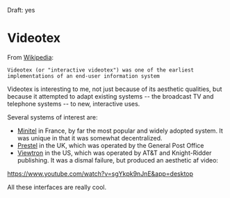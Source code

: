 Draft: yes

# Videotex 

From [Wikipedia](https://en.wikipedia.org/wiki/Videotex): 

```
Videotex (or "interactive videotex") was one of the earliest implementations of an end-user information system
```

Videotex is interesting to me, not just because of its aesthetic qualities, but because it attempted to adapt existing systems -- the broadcast TV and telephone systems -- to new, interactive uses. 

Several systems of interest are:

- [Minitel](https://en.wikipedia.org/wiki/Minitel) in France, by far the most popular and widely adopted system. It was unique in that it was somewhat decentralized.
- [Prestel](https://en.wikipedia.org/wiki/Prestel) in the UK, which was operated by the General Post Office
- [Viewtron](https://en.wikipedia.org/wiki/Viewtron) in the US, which was operated by AT&T and Knight-Ridder publishing. It was a dismal failure, but produced an aesthetic af video:

https://www.youtube.com/watch?v=sgYkpk9nJnE&app=desktop

All these interfaces are really cool. 

